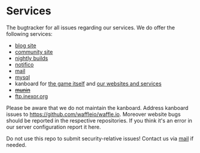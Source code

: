 Services
========

The bugtracker for all issues regarding our services. We do offer the following services:
 * [blog site](https://inexor.org)
 * [community site](https://community.inexor.org)
 * [nightly builds](http://nightly.inexor.org)
 * [notifico](http://notifico.inexor.org)
 * [mail](https://mail.inexor.org)
 * [mysql](https://mysql.inexor.org)
 * kanboard for [the game itself](https://waffle.io/inexor-game/code) and [our websites and services](https://waffle.io/inexor-game/services)
 * ~~[munin](https://monitor.inexor.org)~~
 * [ftp.inexor.org](ftp://inexor.org:21)

Please be aware that we do not maintain the kanboard. Address kanboard issues to https://github.com/waffleio/waffle.io.
Moreover website bugs should be reported in the respective repositories. If you think it's an error in our server configuration report it here. 

Do not use this repo to submit security-relative issues! Contact us via [mail](mailto:info@inexor.org) if needed.
